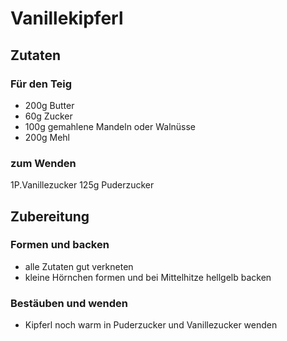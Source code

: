 # Vanillekipferl

## Zutaten

### Für den Teig

- 200g Butter 
- 60g Zucker 
- 100g gemahlene Mandeln oder Walnüsse 
- 200g Mehl 


### zum Wenden
1P.Vanillezucker 125g Puderzucker

## Zubereitung

### Formen und backen
- alle Zutaten gut verkneten
- kleine Hörnchen formen und bei Mittelhitze hellgelb backen

### Bestäuben und wenden
- Kipferl noch warm in Puderzucker und Vanillezucker wenden